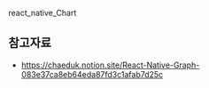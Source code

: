 react_native_Chart

## 참고자료

- https://chaeduk.notion.site/React-Native-Graph-083e37ca8eb64eda87fd3c1afab7d25c

